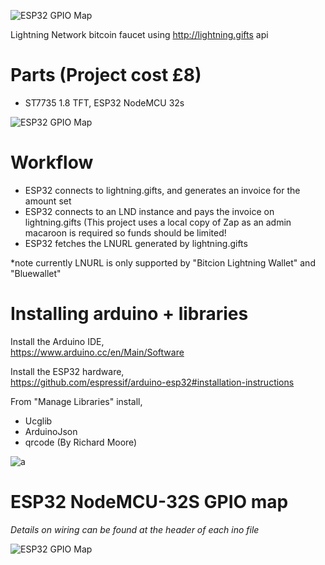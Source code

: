 ![ESP32 GPIO Map](https://i.imgur.com/jw9pEho.png)

Lightning Network bitcoin faucet using http://lightning.gifts api

# Parts (Project cost £8)
- ST7735 1.8 TFT, ESP32 NodeMCU 32s

![ESP32 GPIO Map](https://i.imgur.com/lRGaeKv.png)

# Workflow
- ESP32 connects to lightning.gifts, and generates an invoice for the amount set
- ESP32 connects to an LND instance and pays the invoice on lightning.gifts (This project uses a local copy of Zap as an admin macaroon is required so funds should be limited!
- ESP32 fetches the LNURL generated by lightning.gifts 

*note currently LNURL is only supported by "Bitcion Lightning Wallet" and "Bluewallet"


# Installing arduino + libraries

Install the Arduino IDE,<br>
https://www.arduino.cc/en/Main/Software

Install the ESP32 hardware,<br>
https://github.com/espressif/arduino-esp32#installation-instructions

From "Manage Libraries" install,<br>
- Ucglib
- ArduinoJson
- qrcode (By Richard Moore)

![a](https://i.imgur.com/mCfnhZN.png)

# ESP32 NodeMCU-32S GPIO map

*Details on wiring can be found at the header of each ino file*

![ESP32 GPIO Map](https://i.imgur.com/PLP3YBG.jpg)
